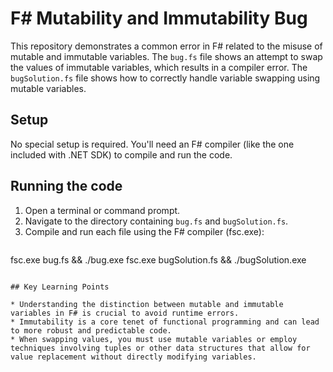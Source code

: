 # F# Mutability and Immutability Bug

This repository demonstrates a common error in F# related to the misuse of mutable and immutable variables.  The `bug.fs` file shows an attempt to swap the values of immutable variables, which results in a compiler error. The `bugSolution.fs` file shows how to correctly handle variable swapping using mutable variables.

## Setup

No special setup is required.  You'll need an F# compiler (like the one included with .NET SDK) to compile and run the code.

## Running the code

1. Open a terminal or command prompt.
2. Navigate to the directory containing `bug.fs` and `bugSolution.fs`.
3. Compile and run each file using the F# compiler (fsc.exe): 
   ```bash
fsc.exe bug.fs && ./bug.exe
fsc.exe bugSolution.fs && ./bugSolution.exe
```

## Key Learning Points

* Understanding the distinction between mutable and immutable variables in F# is crucial to avoid runtime errors.
* Immutability is a core tenet of functional programming and can lead to more robust and predictable code.
* When swapping values, you must use mutable variables or employ techniques involving tuples or other data structures that allow for value replacement without directly modifying variables.